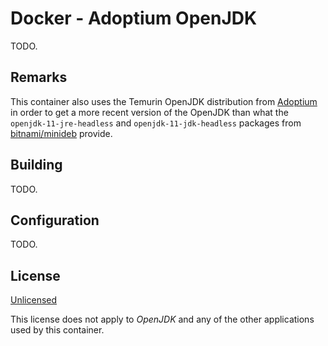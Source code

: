 # Docker - Adoptium OpenJDK
TODO.

## Remarks
This container also uses the Temurin OpenJDK distribution from [Adoptium](https://adoptium.net/) in order to get a more recent version of the OpenJDK than what the  `openjdk-11-jre-headless` and `openjdk-11-jdk-headless` packages from [bitnami/minideb](https://github.com/bitnami/minideb) provide.

## Building
TODO.

## Configuration
TODO.

## License
[Unlicensed](LICENSE)

This license does not apply to *OpenJDK* and any of the other applications used by this container.

